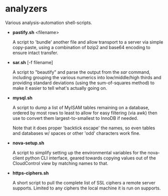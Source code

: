 analyzers
=========

Various analysis-automation shell-scripts.

* **pastify.sh** &lt;filename&gt;

	A script to 'bundle' another file and allow transport to a server
	via simple copy-paste, using a combination of bzip2 and base64
	encoding to ensure intact transfer.

* **sar.sh** [-f filename]

	A script to "beautify" and parse the output from the _sar_ command,
	including grouping the various numerics into low/middle/high thirds
	and providing standard deviations (using the sum-of-squares method)
	to make it easier to tell what's actually going on.

* **mysql.sh**

	A script to dump a list of MyISAM tables remaining on a database,
	ordered by most rows to least to allow for easy filtering (via awk)
	then use to convert them largest-to-smallest to InnoDB if needed.

	Note that it does proper 'backtick escape' the names, so even
	tables and databases w/ spaces or other 'odd' characters work fine.

* **nova-setup.sh**

	A script to simplify setting up the environmental variables for
	the nova-client python CLI interface, geared towards copying values
	out of the CloudControl view by matching names to that.

* **https-ciphers.sh**

	A short script to pull the complete list of SSL ciphers a remote
	server supports. Limited to any ciphers the local machine it is
	run on supports.
